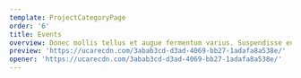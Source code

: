 ```yaml
---
template: ProjectCategoryPage
order: '6'
title: Events
overview: Donec mollis tellus et augue fermentum varius. Suspendisse eu ante nisi. Fusce laoreet ante risus, ornare fermentum mi placerat ac. Nulla facilisi. Interdum et malesuada fames ac ante ipsum primis in faucibus.
preview: 'https://ucarecdn.com/3abab3cd-d3ad-4069-bb27-1adafa8a538e/'
opener: 'https://ucarecdn.com/3abab3cd-d3ad-4069-bb27-1adafa8a538e/'
---
```

